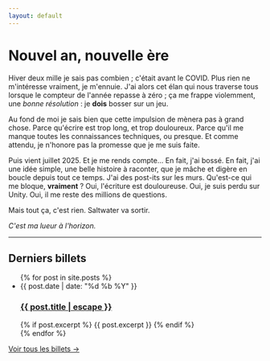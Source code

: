```yaml
---
layout: default
---
```


# Nouvel an, nouvelle ère

Hiver deux mille je sais pas combien ; c'était avant le COVID. Plus rien ne m'intéresse vraiment, je m'ennuie.
J'ai alors cet élan qui nous traverse tous lorsque le compteur de l'année repasse à zéro ; ça me frappe violemment, une _bonne résolution_ : je **dois** bosser sur un jeu.

Au fond de moi je sais bien que cette impulsion de mènera pas à grand chose. Parce qu'écrire est trop long, et trop douloureux. Parce qu'il me manque toutes les connaissances techniques, ou presque. Et comme attendu, je n'honore pas la promesse que je me suis faite.

Puis vient juillet 2025. Et je me rends compte... En fait, j'ai bossé.
En fait, j'ai une idée simple, une belle histoire à raconter, que je mâche et digère en boucle depuis tout ce temps. J'ai des post-its sur les murs. Qu'est-ce qui me bloque, **vraiment** ?
Oui, l'écriture est douloureuse.
Oui, je suis perdu sur Unity.
Oui, il me reste des millions de questions.

Mais tout ça, c'est rien.
Saltwater va sortir.

_C'est ma lueur à l'horizon._

---

## Derniers billets

<ul class="post-list">
  {% for post in site.posts %}
    <li>
      <span class="post-meta">{{ post.date | date: "%d %b %Y" }}</span>
      <h3>
        <a class="post-link" href="{{ post.url | relative_url }}">
          {{ post.title | escape }}
        </a>
      </h3>
      {% if post.excerpt %}
        {{ post.excerpt }}
      {% endif %}
    </li>
  {% endfor %}
</ul>

<p><a href="{{ "/posts/" | relative_url }}">Voir tous les billets →</a></p>
